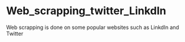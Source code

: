 # Web_scrapping_twitter_LinkdIn
Web scrapping is done on some popular websites such as LinkdIn and Twitter

